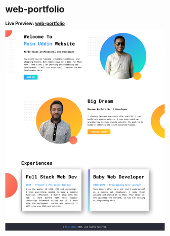 # web-portfolio

**Live Preview: [web-portfolio](https://moinsoft.github.io/web-portfolio/)**

![Image of home page.](https://github.com/moinsoft/web-portfolio/blob/master/assets/web-portfolio-ss.png)
